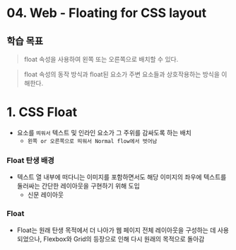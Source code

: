 # 04. Web - Floating for CSS layout

## 학습 목표

> float 속성을 사용하여 왼쪽 또는 오른쪽으로 배치할 수 있다.

> float 속성의 동작 방식과 float된 요소가 주변 요소들과 상호작용하는 방식을 이해한다.

# 1. CSS Float
- 요소를 `띄워서` 텍스트 및 인라인 요소가 그 주위를 감싸도록 하는 배치
  - `왼쪽 or 오른쪽으로 띄워서 Normal flow에서 벗어남`

### Float 탄생 배경
- 텍스트 열 내부에 떠다니는 이미지를 포함하면서도 해당 이미지의 좌우에 텍스트를 둘러싸는 간단한 레이아웃을 구현하기 위해 도입
  - 신문 레이아웃

### Float
- Float는 원래 탄생 목적에서 더 나아가 웹 페이지 전체 레이아웃을 구성하는 데 사용되었으나, Flexbox와 Grid의 등장으로 인해 다시 원래의 목적으로 돌아감